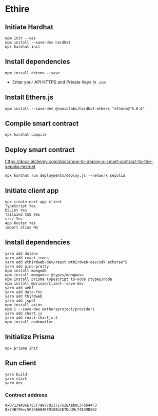 # Ethire

## Initiate Hardhat

```shell
npm init --yes
npm install --save-dev hardhat
npx hardhat init
```

## Install dependencies

```shell
npm install dotenv --save
```

- Enter your API HTTPS and Private Keys in `.env`

## Install Ethers.js

```shell
npm install --save-dev @nomiclabs/hardhat-ethers "ethers@^5.0.0"
```

## Compile smart contract

```shell
npx hardhat compile
```

## Deploy smart contract

https://docs.alchemy.com/docs/how-to-deploy-a-smart-contract-to-the-sepolia-testnet

```shell
npx hardhat run deployments/deploy.js --network sepolia
```

## Initiate client app

```shell
npx create-next-app client
TypeScript Yes
ESLint Yes
Tailwind CSS Yes
src/ Yes
App Router Yes
import alias No
```

## Install dependencies

```shell
yarn add dotenv
yarn add react-icons
yarn add @thirdweb-dev/react @thirdweb-dev/sdk ethers@^5
yarn add pino-pretty
npm install mongodb
npm install mongoose @types/mongoose
npm install prisma typescript ts-node @types/node
npm install @prisma/client--save-dev
yarn add web3
yarn add date-fns
yarn add thirdweb
yarn add jspdf
npm install axios
npm i --save-dev @ethersproject/providers
yarn add chart.js
yarn add react-chartjs-2
npm install nodemailer
```

## Initialize Prisma

```shell
npx prisma init
```

## Run client

```shell
yarn build
yarn start
yarn dev
```

### Contract address

`0xD7139A06E7ECF7a87781371762BAab8C3Fbb44F3`
`0x74BfF6ec5F346684EF9188bCE7Ddd9c74839D662`

